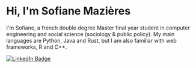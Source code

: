 # Hi, I'm Sofiane Mazières

I'm Sofiane, a french double degree Master final year student in computer engineering and social science (sociology & public policy). My main languages are Python, Java and Rust, but I am also familiar with web frameworks, R and C++.

 
<div id="social-media">
  <a href="https://fr.linkedin.com/in/sofiane-mazi%C3%A8res-96134a178/en">
    <img src="https://img.shields.io/badge/LinkedIn-blue?style=for-the-badge&logo=linkedin&logoColor=white" alt="LinkedIn Badge"/>
  </a>
</div>